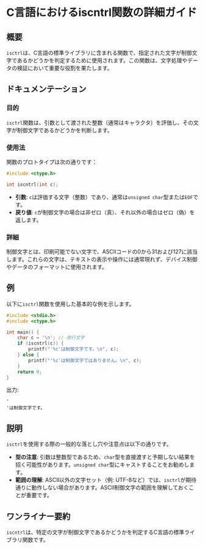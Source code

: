 <!--
Meta Description: # C言語におけるiscntrl関数の詳細ガイド ## 概要 `isctrl`は、C言語の標準ライブラリに含まれる関数で、指定された文字が制御文字であるかどうかを判定するために使用されます。この関数は、文字処理やデータの検証において重要な役割を果たします。 ## ドキュメンテーション ### 目的 ...
Meta Keywords: isctrl, char, include, int, iscntrl
-->

# C言語におけるiscntrl関数の詳細ガイド

## 概要
`isctrl`は、C言語の標準ライブラリに含まれる関数で、指定された文字が制御文字であるかどうかを判定するために使用されます。この関数は、文字処理やデータの検証において重要な役割を果たします。

## ドキュメンテーション
### 目的
`isctrl`関数は、引数として渡された整数（通常はキャラクタ）を評価し、その文字が制御文字であるかどうかを判断します。

### 使用法
関数のプロトタイプは次の通りです：
```c
#include <ctype.h>

int iscntrl(int c);
```

- **引数**: `c`は評価する文字（整数）であり、通常は`unsigned char`型または`EOF`です。
- **戻り値**: `c`が制御文字の場合は非ゼロ（真）、それ以外の場合はゼロ（偽）を返します。

### 詳細
制御文字とは、印刷可能でない文字で、ASCIIコードの0から31および127に該当します。これらの文字は、テキストの表示や操作には通常現れず、デバイス制御やデータのフォーマットに使用されます。

## 例
以下に`isctrl`関数を使用した基本的な例を示します。

```c
#include <stdio.h>
#include <ctype.h>

int main() {
    char c = '\n'; // 改行文字
    if (iscntrl(c)) {
        printf("'%c'は制御文字です。\n", c);
    } else {
        printf("'%c'は制御文字ではありません。\n", c);
    }
    return 0;
}
```

出力:
```
'
'は制御文字です。
```

## 説明
`isctrl`を使用する際の一般的な落とし穴や注意点は以下の通りです。

- **型の注意**: 引数は整数型であるため、`char`型を直接渡すと予期しない結果を招く可能性があります。`unsigned char`型にキャストすることをお勧めします。
- **範囲の理解**: ASCII以外の文字セット（例: UTF-8など）では、`isctrl`が期待通りに動作しない場合があります。ASCII制御文字の範囲を理解しておくことが重要です。

## ワンライナー要約
`iscntrl`は、特定の文字が制御文字であるかどうかを判定するC言語の標準ライブラリ関数です。